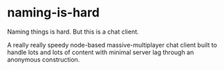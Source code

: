 # naming-is-hard
Naming things is hard. But this is a chat client.

A really really speedy node-based massive-multiplayer chat client built to handle lots and lots of content with minimal server lag through an anonymous construction.
